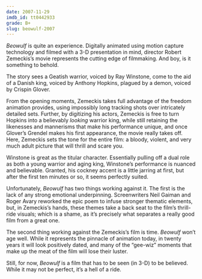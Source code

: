 ```yaml
---
date: 2007-11-29
imdb_id: tt0442933
grade: B+
slug: beowulf-2007
---
```


_Beowulf_ is quite an experience. Digitally animated using motion capture technology and filmed with a 3-D presentation in mind, director Robert Zemeckis’s movie represents the cutting edge of filmmaking. And boy, is it something to behold.

The story sees a Geatish warrior, voiced by Ray Winstone, come to the aid of a Danish king, voiced by Anthony Hopkins, plagued by a demon, voiced by Crispin Glover.

From the opening moments, Zemeckis takes full advantage of the freedom animation provides, using impossibly long tracking shots over intricately detailed sets. Further, by digitizing his actors, Zemeckis is free to turn Hopkins into a believably _looking_ warrior king, while still retaining the likenesses and mannerisms that make his performance unique, and once Glover’s Grendel makes his first appearance, the movie really takes off. Here, Zemeckis sets the tone for the entire film: a bloody, violent, and very much adult picture that will thrill and scare you.

Winstone is great as the titular character. Essentially pulling off a dual role as both a young warrior and aging king, Winstone’s performance is nuanced and believable. Granted, his cockney accent is a little jarring at first, but after the first ten minutes or so, it seems perfectly suited.

Unfortunately, _Beowulf_ has two things working against it. The first is the lack of any strong emotional underpinning. Screenwriters Neil Gaiman and Roger Avary reworked the epic poem to infuse stronger thematic elements, but, in Zemeckis’s hands, these themes take a back seat to the film’s thrill-ride visuals; which is a shame, as it’s precisely what separates a really good film from a great one.

The second thing working against the Zemeckis’s film is time. _Beowulf_ won’t age well. While it represents the pinnacle of animation today, in twenty years it will look positively dated, and many of the “gee-wiz” moments that make up the meat of the film will lose their luster.

Still, for now, _Beowulf_ is a film that has to be seen (in 3-D) to be believed. While it may not be perfect, it’s a hell of a ride.
